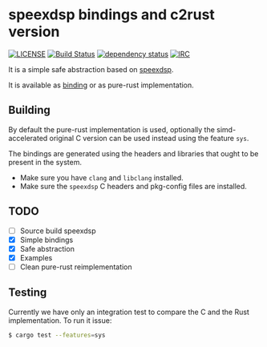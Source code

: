 # speexdsp bindings and c2rust version

[![LICENSE](https://img.shields.io/badge/license-MIT-blue.svg)](LICENSE)
[![Build Status](https://travis-ci.org/rust-av/speexdsp-rs.svg?branch=master)](https://travis-ci.org/rust-av/speexdsp-rs)
[![dependency status](https://deps.rs/repo/github/rust-av/speexdsp-rs/status.svg)](https://deps.rs/repo/github/rust-av/speexdsp-rs)
[![IRC](https://img.shields.io/badge/irc-%23rust--av-blue.svg)](http://webchat.freenode.net?channels=%23rust-av&uio=d4)

It is a simple safe abstraction based on [speexdsp][2].

It is available as [binding][1] or as pure-rust implementation.

## Building

By default the pure-rust implementation is used, optionally the simd-accelerated original
C version can be used instead using the feature `sys`.

The bindings are generated using the headers and libraries that ought to be present in the system.

- Make sure you have `clang` and `libclang` installed.
- Make sure the `speexdsp` C headers and pkg-config files are installed.

## TODO
- [ ] Source build speexdsp
- [x] Simple bindings
- [x] Safe abstraction
- [x] Examples
- [ ] Clean pure-rust reimplementation

## Testing

Currently we have only an integration test to compare the C and the Rust implementation.
To run it issue:

``` sh
$ cargo test --features=sys
```

[1]: https://github.com/servo/rust-bindgen
[2]: https://github.com/xiph/speexdsp
